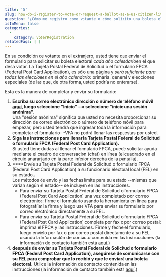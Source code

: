 ```yaml
---
title: '5'
slug: how-do-i-register-to-vote-or-request-a-ballot-as-a-us-citizen-living-abroad
question: '¿Cómo me registro como votante o cómo solicito una boleta electoral en mi condición de ciudadano de los Estados Unidos que vive en el extranjero?'
isInMenu: false
categories:
  - 
    category: voterRegistration
relatedFaqs: [ ]
---
```

En su condición de votante en el extranjero, usted tiene que enviar el formulario para solicitar su boleta electoral *cada año calendario*en el que desa votar. La Tarjeta Postal Federal de Solicitud o el formulario FPCA (Federal Post Card Application), es sólo una página y *será suficiente para todas las elecciones en el año calendario*: primaria, general y elecciones especiales (de las que, de otra forma, usted podría no enterarse).

Esta es la manera de completar y enviar su formulario:

1. **Escriba su correo electrónico dirección o número de teléfono móvil [aquí](/), luego seleccione "Inicio" --o seleccione "inicie una sesión anónima"**.  
    Una "sesión anónima" significa que usted no necesita proporcionar su dirección de correo electrónico o número de teléfono móvil para empezar, pero usted tendrá que ingresar toda la información para completar el formulario- -VFA no podrá llenar las respuestas por usted.
2. **Siga las instrucciones para llenar la Tarjeta Postal Federal de Solicitud o formulario FPCA (Federal Post Card Application).**  
    Si usted tiene dudas al llenar el formulario FPCA, puede solicitar ayuda mediante el cuadro de conversación (chat) en línea (el cuadrado en el círculo anaranjado en la parte inferior derecha de la pantalla).
3. ****Envíe su Tarjeta Postal Federal de Solicitud o formulario FPCA (Federal Post Card Application) a su funcionario electoral local (FEL) en su estado.**.**  
    Los métodos de envío y las fechas límite para su estado --mismas que varían según el estado-- se incluyen en las instrucciones. 
    - Para enviar su Tarjeta Postal Federal de Solicitud o formulario FPCA (Federal Post Card Application) una vez completado por correo electrónico: firme el formulario usando la herramienta en línea para fotografíiar la firma y luego use VFA para enviar su formulario por correo electrónico directamente a su FEL.
    - Para enviar su Tarjeta Postal Federal de Solicitud o formulario FPCA (Federal Post Card Application) completa por fax o por correo postal: imprima el FPCA y las instrucciones. Firme y feche el formulario, luego envíelo por fax o por correo postal directamente a su FEL usando la información de contacto contenida en las instrucciones (la información de contacto también está [aquí](/states).)
4. **después de enviar su Tarjeta Postal Federal de Solicitud o formulario FPCA (Federal Post Card Application), asegúrese de comunicarse con su FEL para comprobar que lo recibió y que le enviará una boleta electoral.** Utilice la información de contacto contenida en las instrucciones (la información de contacto también está [aquí](/states).)